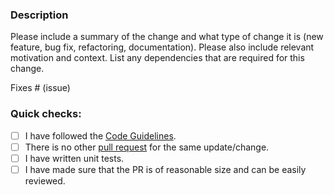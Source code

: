 ### Description

Please include a summary of the change and what type of change it is (new feature, bug fix, refactoring, documentation).
Please also include relevant motivation and context.
List any dependencies that are required for this change.

Fixes # (issue)

### Quick checks:

- [ ] I have followed the [Code Guidelines](https://github.com/ConduitIO/conduit/blob/main/docs/code_guidelines.md).
- [ ] There is no other [pull request](https://github.com/conduitio-labs/conduit-connector-hubspot/pulls) for the same update/change.
- [ ] I have written unit tests.
- [ ] I have made sure that the PR is of reasonable size and can be easily reviewed.
